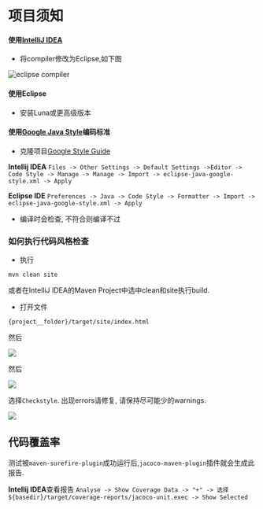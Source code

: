 # 项目须知 #

#### 使用[IntelliJ IDEA](https://www.jetbrains.com/idea/) ####

- 将compiler修改为Eclipse,如下图

![eclipse compiler](https://cloud.githubusercontent.com/assets/4927589/14228367/6fce184e-f91b-11e5-837c-2673446d24ea.png)

#### 使用Eclipse ####

- 安装Luna或更高级版本

#### 使用[Google Java Style](http://google-styleguide.googlecode.com/svn/trunk/javaguide.html)编码标准 ####

* 克隆项目[Google Style Guide](https://github.com/google/styleguide.git)

**Intellij IDEA** 
`Files -> Other Settings -> Default Settings ->Editor -> Code Style -> Manage -> Manage -> Import -> eclipse-java-google-style.xml -> Apply`

**Eclipse IDE** 
`Preferences -> Java -> Code Style -> Formatter -> Import -> eclipse-java-google-style.xml -> Apply`

* 编译时会检查, 不符合则编译不过

### 如何执行代码风格检查 

- 执行

`mvn clean site`

或者在IntelliJ IDEA的Maven Project中选中clean和site执行build.

- 打开文件
 
`{project__folder}/target/site/index.html`

然后

![](https://cloud.githubusercontent.com/assets/4927589/14588981/d9eef6f6-04df-11e6-9c6f-9bbd2bed3400.png)

然后

![](https://cloud.githubusercontent.com/assets/4927589/14588999/29ca76e6-04e0-11e6-8647-d868ab185682.png)

选择`Checkstyle`. 出现errors请修复, 请保持尽可能少的warnings. 

![](https://cloud.githubusercontent.com/assets/4927589/14589025/e817bed8-04e0-11e6-9eb9-8987f24672e0.png)

## 代码覆盖率 ##

测试被`maven-surefire-plugin`成功运行后,`jacoco-maven-plugin`插件就会生成此报告.

**Intellij IDEA**查看报告
`Analyse -> Show Coverage Data -> "+" -> 选择${basedir}/target/coverage-reports/jacoco-unit.exec -> Show Selected`

